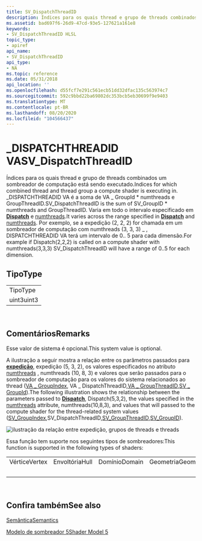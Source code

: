 ```yaml
---
title: SV_DispatchThreadID
description: Índices para os quais thread e grupo de threads combinados um sombreador de computação está sendo executado.
ms.assetid: bad697f6-26d9-47cd-93e5-127621a161e8
keywords:
- SV_DispatchThreadID HLSL
topic_type:
- apiref
api_name:
- SV_DispatchThreadID
api_type:
- NA
ms.topic: reference
ms.date: 05/31/2018
api_location: ''
ms.openlocfilehash: d55fcf7e291c561ecb51dd32dfac135c563974c7
ms.sourcegitcommit: 592c9bbd22ba69802dc353bcb5eb30699f9e9403
ms.translationtype: MT
ms.contentlocale: pt-BR
ms.lasthandoff: 08/20/2020
ms.locfileid: "104566437"
---
```

# <a name="sv_dispatchthreadid"></a><span data-ttu-id="88650-104">\_DISPATCHTHREADID VA</span><span class="sxs-lookup"><span data-stu-id="88650-104">SV\_DispatchThreadID</span></span>

<span data-ttu-id="88650-105">Índices para os quais thread e grupo de threads combinados um sombreador de computação está sendo executado.</span><span class="sxs-lookup"><span data-stu-id="88650-105">Indices for which combined thread and thread group a compute shader is executing in.</span></span> <span data-ttu-id="88650-106">\_DISPATCHTHREADID VA é a soma de VA \_ GroupId \* numthreads e GroupThreadID.</span><span class="sxs-lookup"><span data-stu-id="88650-106">SV\_DispatchThreadID is the sum of SV\_GroupID \* numthreads and GroupThreadID.</span></span> <span data-ttu-id="88650-107">Varia em todo o intervalo especificado em [**Dispatch**](/windows/desktop/api/d3d11/nf-d3d11-id3d11devicecontext-dispatch) e [numthreads](sm5-attributes-numthreads.md).</span><span class="sxs-lookup"><span data-stu-id="88650-107">It varies across the range specified in [**Dispatch**](/windows/desktop/api/d3d11/nf-d3d11-id3d11devicecontext-dispatch) and [numthreads](sm5-attributes-numthreads.md).</span></span> <span data-ttu-id="88650-108">Por exemplo, se a expedição (2, 2, 2) for chamada em um sombreador de computação com numthreads (3, 3, 3) \_ , DISPATCHTHREADID VA terá um intervalo de 0.. 5 para cada dimensão.</span><span class="sxs-lookup"><span data-stu-id="88650-108">For example if Dispatch(2,2,2) is called on a compute shader with numthreads(3,3,3) SV\_DispatchThreadID will have a range of 0..5 for each dimension.</span></span>

## <a name="type"></a><span data-ttu-id="88650-109">Tipo</span><span class="sxs-lookup"><span data-stu-id="88650-109">Type</span></span>



|       |
|-------|
| <span data-ttu-id="88650-110">Tipo</span><span class="sxs-lookup"><span data-stu-id="88650-110">Type</span></span>  |
| <span data-ttu-id="88650-111">uint3</span><span class="sxs-lookup"><span data-stu-id="88650-111">uint3</span></span> |



 

## <a name="remarks"></a><span data-ttu-id="88650-112">Comentários</span><span class="sxs-lookup"><span data-stu-id="88650-112">Remarks</span></span>

<span data-ttu-id="88650-113">Esse valor de sistema é opcional.</span><span class="sxs-lookup"><span data-stu-id="88650-113">This system value is optional.</span></span>

<span data-ttu-id="88650-114">A ilustração a seguir mostra a relação entre os parâmetros passados para [**expedição**](/windows/desktop/api/d3d11/nf-d3d11-id3d11devicecontext-dispatch), expedição (5, 3, 2), os valores especificados no atributo [numthreads](sm5-attributes-numthreads.md) , numthreads (10, 8, 3) e valores que serão passados para o sombreador de computação para os valores do sistema relacionados ao thread ([VA \_ GroupIndex](sv-groupindex.md), VA \_ DispatchThreadID,[VA \_ GroupThreadID](sv-groupthreadid.md),[SV \_ GroupId](sv-groupid.md)).</span><span class="sxs-lookup"><span data-stu-id="88650-114">The following illustration shows the relationship between the parameters passed to [**Dispatch**](/windows/desktop/api/d3d11/nf-d3d11-id3d11devicecontext-dispatch), Dispatch(5,3,2), the values specified in the [numthreads](sm5-attributes-numthreads.md) attribute, numthreads(10,8,3), and values that will passed to the compute shader for the thread-related system values ([SV\_GroupIndex](sv-groupindex.md),SV\_DispatchThreadID,[SV\_GroupThreadID](sv-groupthreadid.md),[SV\_GroupID](sv-groupid.md)).</span></span>

![ilustração da relação entre expedição, grupos de threads e threads](images/threadgroupids.png)

<span data-ttu-id="88650-116">Essa função tem suporte nos seguintes tipos de sombreadores:</span><span class="sxs-lookup"><span data-stu-id="88650-116">This function is supported in the following types of shaders:</span></span>



|        |      |        |          |       |         |
|--------|------|--------|----------|-------|---------|
| <span data-ttu-id="88650-117">Vértice</span><span class="sxs-lookup"><span data-stu-id="88650-117">Vertex</span></span> | <span data-ttu-id="88650-118">Envoltória</span><span class="sxs-lookup"><span data-stu-id="88650-118">Hull</span></span> | <span data-ttu-id="88650-119">Domínio</span><span class="sxs-lookup"><span data-stu-id="88650-119">Domain</span></span> | <span data-ttu-id="88650-120">Geometria</span><span class="sxs-lookup"><span data-stu-id="88650-120">Geometry</span></span> | <span data-ttu-id="88650-121">16x16</span><span class="sxs-lookup"><span data-stu-id="88650-121">Pixel</span></span> | <span data-ttu-id="88650-122">Computação</span><span class="sxs-lookup"><span data-stu-id="88650-122">Compute</span></span> |
|        |      |        |          |       | <span data-ttu-id="88650-123">x</span><span class="sxs-lookup"><span data-stu-id="88650-123">x</span></span>       |



 

## <a name="see-also"></a><span data-ttu-id="88650-124">Confira também</span><span class="sxs-lookup"><span data-stu-id="88650-124">See also</span></span>

<dl> <dt>

[<span data-ttu-id="88650-125">Semântica</span><span class="sxs-lookup"><span data-stu-id="88650-125">Semantics</span></span>](dx-graphics-hlsl-semantics.md)
</dt> <dt>

[<span data-ttu-id="88650-126">Modelo de sombreador 5</span><span class="sxs-lookup"><span data-stu-id="88650-126">Shader Model 5</span></span>](d3d11-graphics-reference-sm5.md)
</dt> </dl>

 

 